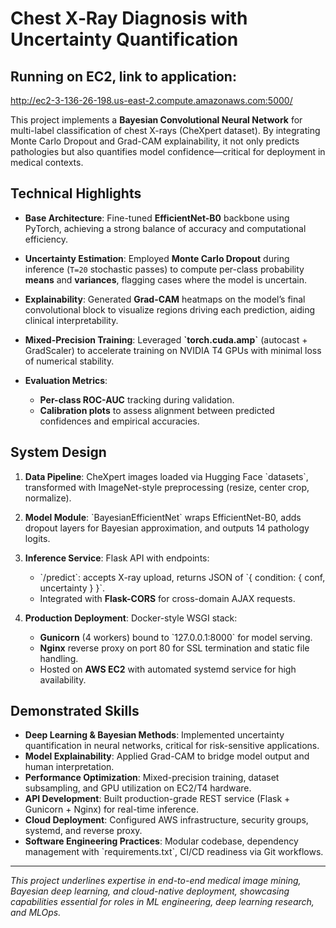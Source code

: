 # Chest X‑Ray Diagnosis with Uncertainty Quantification

## Running on EC2, link to application: 
http://ec2-3-136-26-198.us-east-2.compute.amazonaws.com:5000/

This project implements a **Bayesian Convolutional Neural Network** for multi-label classification of chest X-rays (CheXpert dataset). By integrating Monte Carlo Dropout and Grad-CAM explainability, it not only predicts pathologies but also quantifies model confidence—critical for deployment in medical contexts.

## Technical Highlights

* **Base Architecture**: Fine-tuned **EfficientNet-B0** backbone using PyTorch, achieving a strong balance of accuracy and computational efficiency.
* **Uncertainty Estimation**: Employed **Monte Carlo Dropout** during inference (`T=20` stochastic passes) to compute per-class probability **means** and **variances**, flagging cases where the model is uncertain.
* **Explainability**: Generated **Grad-CAM** heatmaps on the model’s final convolutional block to visualize regions driving each prediction, aiding clinical interpretability.
* **Mixed-Precision Training**: Leveraged **\`torch.cuda.amp\`** (autocast + GradScaler) to accelerate training on NVIDIA T4 GPUs with minimal loss of numerical stability.
* **Evaluation Metrics**:

  * **Per-class ROC-AUC** tracking during validation.
  * **Calibration plots** to assess alignment between predicted confidences and empirical accuracies.

## System Design

1. **Data Pipeline**: CheXpert images loaded via Hugging Face \`datasets\`, transformed with ImageNet-style preprocessing (resize, center crop, normalize).  
2. **Model Module**: \`BayesianEfficientNet\` wraps EfficientNet-B0, adds dropout layers for Bayesian approximation, and outputs 14 pathology logits.  
3. **Inference Service**: Flask API with endpoints:

   * \`/predict\`: accepts X-ray upload, returns JSON of \`{ condition: { conf, uncertainty } }\`.  
   * Integrated with **Flask-CORS** for cross-domain AJAX requests.  
4. **Production Deployment**: Docker-style WSGI stack:

   * **Gunicorn** (4 workers) bound to \`127.0.0.1:8000\` for model serving.  
   * **Nginx** reverse proxy on port 80 for SSL termination and static file handling.  
   * Hosted on **AWS EC2** with automated systemd service for high availability.

## Demonstrated Skills

* **Deep Learning & Bayesian Methods**: Implemented uncertainty quantification in neural networks, critical for risk-sensitive applications.  
* **Model Explainability**: Applied Grad-CAM to bridge model output and human interpretation.  
* **Performance Optimization**: Mixed-precision training, dataset subsampling, and GPU utilization on EC2/T4 hardware.  
* **API Development**: Built production-grade REST service (Flask + Gunicorn + Nginx) for real-time inference.  
* **Cloud Deployment**: Configured AWS infrastructure, security groups, systemd, and reverse proxy.  
* **Software Engineering Practices**: Modular codebase, dependency management with \`requirements.txt\`, CI/CD readiness via Git workflows.

---

*This project underlines expertise in end-to-end medical image mining, Bayesian deep learning, and cloud-native deployment, showcasing capabilities essential for roles in ML engineering, deep learning research, and MLOps.*

